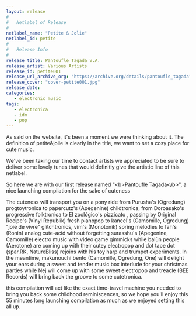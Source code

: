```yaml
---
layout: release
#
#   Netlabel of Release
#
netlabel_name: "Petite & Jolie"
netlabel_id: petite
#
#   Release Info
#
release_title: Pantoufle Tagada V.A.
release_artist: Various Artists
release_id: petite001
release_url_archive_org: "https://archive.org/details/pantoufle_tagada"
release_cover: "cover-petite001.jpg"
release_date: 
categories:
   - electronic music
tags:
   - electronica
   - idm
   - pop
---
```

As said on the website, it's been a moment we were thinking about it.
The definition of petite&amp;jolie is clearly in the title, we want to set a cosy place for cute music.

We've been taking our time to contact artists we appreciated to be sure to deliver some lovely tunes that would definitly give the artistic line of this netlabel.

So here we are with our first release named "&lt;b&gt;Pantoufle Tagada&lt;/b&gt;", a nice launching compilation for the sake of cuteness

The cuteness will transport you on a pony ride from Purusha's (Ogredung) progtoytronica to papercutz's (Apegenine) childtronica, from Doroasako's progressive folktronica to El zoológico's pizzicato , passing by Original Recipe's (Vinyl Republik) fresh pianopop to kaneel's (Camomille, Ogredung) "joie de vivre" glitchtronics, vim's (Monotonik) spring melodies to fah's (Ronin) analog cute-acid without forgetting surasshu's (Apegenine, Camomille) electro music with video game gimmicks while balùn people (Aerotone) are coming up with their cutey electropop and dot tape dot (spar.RK, NatureBliss) rejoins with his toy harp and trumpet experiments. In the meantime, makunouchi bento (Camomille, Ogredung, One) will delight your ears during a sweet and tender music box interlude for your christmas parties while Nej will come up with some sweet electropop and treacle (BEE Records) will bring back the groove to some cutetronica.

this compilation will act like the exact time-travel machine you needed to bring you back some childhood reminiscences, so we hope you'll enjoy this 55 minutes long launching compilation as much as we enjoyed setting this all up.

